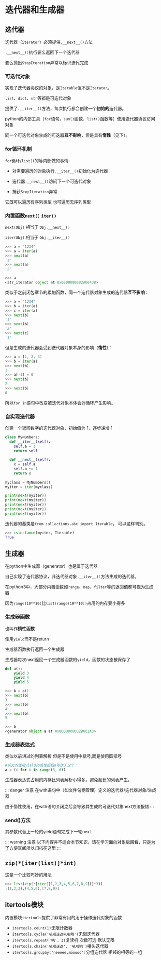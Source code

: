 # 迭代器和生成器



## 迭代器

迭代器（`iterator`）必须提供`.__next__()`方法

 `.__next__()`执行要么返回下一个迭代器

要么抛出`StopIteration`异常以标识迭代完成



### 可迭代对象

实现了迭代器协议的对象，是`Iterable`但不是`Iterator`。

`list`、`dict`、`str`等都是可迭代对象

提供了`.__iter__()`方法，每次执行都会创建一个**初始的**迭代器。

python的内部工具（`for`语句，`sum()`函数，`list()`函数等）使用迭代器协议访问对象

同一个可迭代对象生成的可迭器**互不影响**，但是具有**惰性**（见下）。



### for循环机制

`for`循环/`list()`的等内部做的事情:

- 对需要遍历的对象执行`.__iter__()`初始化为迭代器

- 迭代器`.__next__()`访问下一个可迭代对象
- 捕获`StopIteration`异常

它既可以遍历有序列类型 也可遍历无序列类型



### 内置函数`next()` `iter()`

 `next(Obj)` 相当于 `Obj.__next__()`

 `iter(Obj)` 相当于 `Obj.__iter__()`

```python
>>> a = "1234"
>>> a = iter(a)
>>> next(a)
'1'
>>> next(a)
'2'

>>> a
<str_iterator object at 0x0000000002AD6438>
```

类似于之前闭包章节的累加函数，同一个迭代器对象生成的迭代器**互不影响**：

```python
>>> a = "1234"
>>> b = iter(a)
>>> c = iter(a)
>>> next(b)
'1'
>>> next(b)
'2'
>>> next(c)
'1'
```

但是生成的迭代器会受到迭代器对象本身的影响（**惰性**）：

```python
>>> a = [1, 2, 3]
>>> b = iter(a)
>>> next(b)
1
>>> a[-1] = 0
>>> next(b)
2
>>> next(b)
0
```

所以`for in`语句中改变被迭代对象本体会对循环产生影响。



### 自实现迭代器

 创建一个返回数字的迭代器对象，初始值为 1，逐步递增 1 

```python
class MyNumbers:
  def __iter__(self):
    self.a = 1
    return self
 
  def __next__(self):
    x = self.a
    self.a += 1
    return x
 
myclass = MyNumbers()
myiter = iter(myclass)

print(next(myiter))
print(next(myiter))
print(next(myiter))
print(next(myiter))
print(next(myiter))
```

迭代器的基类是`from collections.abc import Iterable`， 可以这样判别。

```python
>>> isinstance(myiter, Iterable)
True
```



## 生成器

在python中生成器（generator）也是属于迭代器

自己实现了迭代器协议，非迭代器对象`.__iter__()`方法生成的迭代器。

在python3中，大部分内置函数如`range`、`map`、`filter`等的返回值都可视为生成器

因为`range(10**10)`比`list(range(10**10))`占用的内存要小得多

### 生成器函数

也叫作**惰性函数**

使用`yield`而不是return

生成器函数执行返回一个生成器

生成器每次next返回一个生成器函数的`yield`，函数的状态被保存了

```python
def a():
    yield 3
    yield 4
    yield 5

>>> b = a()
>>> next(b)
3
>>> next(b)
4
>>> next(b)
5

>>> b
<generator object a at 0x0000000002B002A0>
```



### 生成器表达式

类似以前讲过的列表解析 但是不是使用中括号,而是使用圆括号

```python
#前文的使用yield的惰性函数a等效于这个：
a = (i for i in range(3, 6))
```

生成器表达式占用的内存比列表解析小得多。避免超长的列表产生。



::: danger 注意
在with语句中（如文件句柄管理）定义的迭代器/迭代器对象/生成器

由于惰性使用，在with语句关闭之后会导致其生成的可迭代对象next方法报错
:::



### send()方法

其参数代替上一轮的yield语句完成下一轮next

::: warning 注意
以下内容并不适合本节知识，请在学习面向对象后回看，只是为了方便查阅所以归档在这里
:::



## `zip(*[iter(list)]*int)`

这是一个比较巧妙的用法

```python
>>> list(zip(*[iter([1,2,3,4,5,6,7,8,9])]*3))
[(1,2,3),(4,5,6),(7,8,9)]
```



## itertools模块

内置模块`itertools`提供了非常有用的用于操作迭代对象的函数

- `itertools.count(1)`无限计数器
- `itertools.cycle('吼啦迷迭吼啦哟')`无限迭代器
- `itertools.repeat('呐', 3)`复读机 次数可选 默认无限
- `itertools.chain('吼啦迷迭', '吼啦哟')`接头迭代器
- `itertools.groupby('neeeee,mooooo')`分组迭代器 相邻的相等的一组

